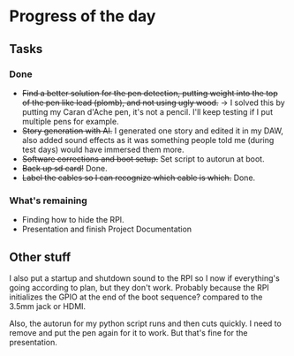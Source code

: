 # Progress of the day
## Tasks

### Done
- ~~Find a better solution for the pen detection, putting weight into the top of the pen like lead (plomb), and not using ugly wood.~~ -> I solved this by putting my Caran d'Ache pen, it's not a pencil. I'll keep testing if I put multiple pens for example. 
- ~~Story generation with AI.~~ I generated one story and edited it in my DAW, also added sound effects as it was something people told me (during test days) would have immersed them more.
- ~~Software corrections and boot setup.~~ Set script to autorun at boot.
- ~~Back up sd card!~~ Done.
- ~~Label the cables so I can recognize which cable is which.~~ Done.

### What's remaining
- Finding how to hide the RPI.
- Presentation and finish Project Documentation

## Other stuff
I also put a startup and shutdown sound to the RPI so I now if everything's going according to plan, but they don't work. Probably because the RPI initializes the GPIO at the end of the boot sequence? compared to the 3.5mm jack or HDMI.

Also, the autorun for my python script runs and then cuts quickly. I need to remove and put the pen again for it to work. But that's fine for the presentation.